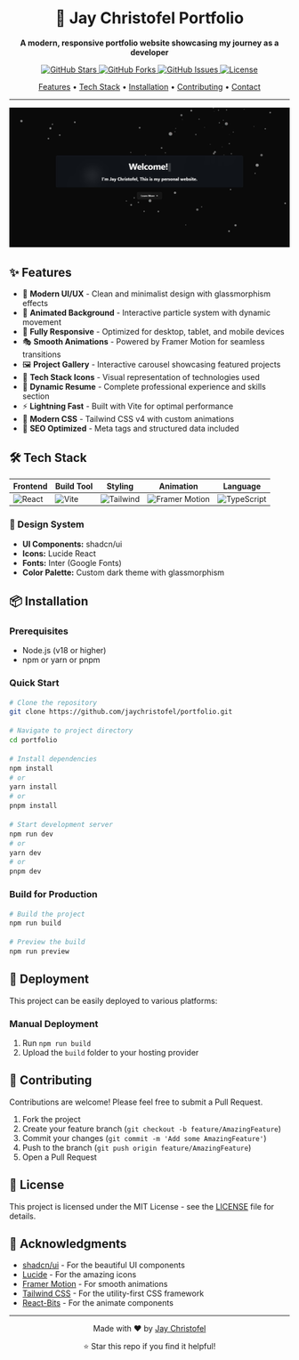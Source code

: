 <div align="center">
   
  # 🚀 Jay Christofel Portfolio
  
  <p align="center">
    <strong>A modern, responsive portfolio website showcasing my journey as a developer</strong>
  </p>
  
  <p align="center">
    <a href="https://github.com/jaychristofel/portfolio/stargazers">
      <img src="https://img.shields.io/github/stars/jaychristofel/portfolio?style=for-the-badge&logo=github&color=yellow" alt="GitHub Stars" />
    </a>
    <a href="https://github.com/jaychristofel/portfolio/network/members">
      <img src="https://img.shields.io/github/forks/jaychristofel/portfolio?style=for-the-badge&logo=github&color=blue" alt="GitHub Forks" />
    </a>
    <a href="https://github.com/jaychristofel/portfolio/issues">
      <img src="https://img.shields.io/github/issues/jaychristofel/portfolio?style=for-the-badge&logo=github&color=red" alt="GitHub Issues" />
    </a>
    <a href="https://github.com/jaychristofel/portfolio/blob/main/LICENSE">
      <img src="https://img.shields.io/github/license/jaychristofel/portfolio?style=for-the-badge&logo=github&color=green" alt="License" />
    </a>
  </p>
  
  <p align="center">
    <a href="#-features">Features</a> •
    <a href="#-tech-stack">Tech Stack</a> •
    <a href="#-installation">Installation</a> •
    <a href="#-contributing">Contributing</a> •
    <a href="#-contact">Contact</a>
  </p>
</div>

---

<div align="center">
  <img src="./public/projects/portfolio.png" alt="Portfolio Preview" width="800" />
</div>

## ✨ Features

- 🎨 **Modern UI/UX** - Clean and minimalist design with glassmorphism effects
- 🌟 **Animated Background** - Interactive particle system with dynamic movement
- 📱 **Fully Responsive** - Optimized for desktop, tablet, and mobile devices
- 🎭 **Smooth Animations** - Powered by Framer Motion for seamless transitions
- 🖼️ **Project Gallery** - Interactive carousel showcasing featured projects
- 🎨 **Tech Stack Icons** - Visual representation of technologies used
- 📄 **Dynamic Resume** - Complete professional experience and skills section
- ⚡ **Lightning Fast** - Built with Vite for optimal performance
- 🌙 **Modern CSS** - Tailwind CSS v4 with custom animations
- 🎯 **SEO Optimized** - Meta tags and structured data included

## 🛠️ Tech Stack

<div align="center">

| Frontend                                                                                            | Build Tool                                                                                      | Styling                                                                                                             | Animation                                                                                                         | Language                                                                                                          |
| --------------------------------------------------------------------------------------------------- | ----------------------------------------------------------------------------------------------- | ------------------------------------------------------------------------------------------------------------------- | ----------------------------------------------------------------------------------------------------------------- | ----------------------------------------------------------------------------------------------------------------- |
| ![React](https://img.shields.io/badge/React-20232A?style=for-the-badge&logo=react&logoColor=61DAFB) | ![Vite](https://img.shields.io/badge/Vite-646CFF?style=for-the-badge&logo=vite&logoColor=white) | ![Tailwind](https://img.shields.io/badge/Tailwind_CSS-38B2AC?style=for-the-badge&logo=tailwind-css&logoColor=white) | ![Framer Motion](https://img.shields.io/badge/Framer_Motion-black?style=for-the-badge&logo=framer&logoColor=blue) | ![TypeScript](https://img.shields.io/badge/TypeScript-007ACC?style=for-the-badge&logo=typescript&logoColor=white) |

</div>

### 🎨 Design System

- **UI Components:** shadcn/ui
- **Icons:** Lucide React
- **Fonts:** Inter (Google Fonts)
- **Color Palette:** Custom dark theme with glassmorphism

## 📦 Installation

### Prerequisites

- Node.js (v18 or higher)
- npm or yarn or pnpm

### Quick Start

```bash
# Clone the repository
git clone https://github.com/jaychristofel/portfolio.git

# Navigate to project directory
cd portfolio

# Install dependencies
npm install
# or
yarn install
# or
pnpm install

# Start development server
npm run dev
# or
yarn dev
# or
pnpm dev
```

### Build for Production

```bash
# Build the project
npm run build

# Preview the build
npm run preview
```

## 🚀 Deployment

This project can be easily deployed to various platforms:

### Manual Deployment

1. Run `npm run build`
2. Upload the `build` folder to your hosting provider

## 🤝 Contributing

Contributions are welcome! Please feel free to submit a Pull Request.

1. Fork the project
2. Create your feature branch (`git checkout -b feature/AmazingFeature`)
3. Commit your changes (`git commit -m 'Add some AmazingFeature'`)
4. Push to the branch (`git push origin feature/AmazingFeature`)
5. Open a Pull Request

## 📝 License

This project is licensed under the MIT License - see the [LICENSE](LICENSE) file for details.

## 🙏 Acknowledgments

- [shadcn/ui](https://ui.shadcn.com/) - For the beautiful UI components
- [Lucide](https://lucide.dev/) - For the amazing icons
- [Framer Motion](https://www.framer.com/motion/) - For smooth animations
- [Tailwind CSS](https://tailwindcss.com/) - For the utility-first CSS framework
- [React-Bits](https://tailwindcss.com/) - For the animate components

---

<div align="center">
  <p>Made with ❤️ by <a href="https://github.com/jaychristofel">Jay Christofel</a></p>
  <p>⭐ Star this repo if you find it helpful!</p>
</div>
